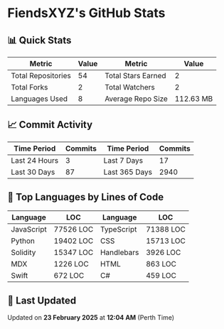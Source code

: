 # FiendsXYZ's GitHub Stats

## 📊 Quick Stats

| Metric               | Value       | Metric               | Value       |
|----------------------|-------------|----------------------|-------------|
| Total Repositories   | 54 | Total Stars Earned   | 2 |
| Total Forks          | 2 | Total Watchers       | 2 |
| Languages Used       | 8 | Average Repo Size    | 112.63 MB |

## 📈 Commit Activity

| Time Period      | Commits      | Time Period      | Commits      |
|------------------|--------------|------------------|--------------|
| Last 24 Hours    | 3 | Last 7 Days      | 17 |
| Last 30 Days     | 87 | Last 365 Days    | 2940 |

## 📝 Top Languages by Lines of Code

| Language       | LOC        | Language       | LOC        |
|----------------|------------|----------------|------------|
| JavaScript       | 77526 LOC  | TypeScript       | 71388 LOC  |
| Python       | 19402 LOC  | CSS       | 15713 LOC  |
| Solidity       | 15347 LOC  | Handlebars       | 3926 LOC  |
| MDX       | 1226 LOC  | HTML       | 863 LOC  |
| Swift       | 672 LOC  | C#       | 459 LOC  |

## 📅 Last Updated

Updated on **23 February 2025** at **12:04 AM** (Perth Time)
